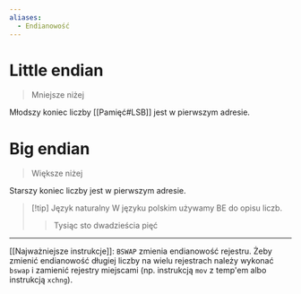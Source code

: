 ```yaml
---
aliases:
  - Endianowość
---
```


# Little endian
>Mniejsze niżej

Młodszy koniec liczby [[Pamięć#LSB]] jest w pierwszym adresie.
# Big endian
> Większe niżej

Starszy koniec liczby jest w pierwszym adresie.
>[!tip] Język naturalny
>W języku polskim używamy BE do opisu liczb.
>>Tysiąc sto dwadzieścia pięć

---

[[Najważniejsze instrukcje]]: `BSWAP` zmienia endianowość rejestru.
Żeby zmienić endianowość długiej liczby na wielu rejestrach należy wykonać `bswap` i zamienić rejestry miejscami (np. instrukcją `mov` z temp'em albo instrukcją `xchng`).